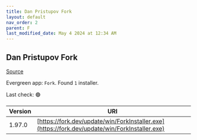 ```yaml
---
title: Dan Pristupov Fork
layout: default
nav_order: 2
parent: F
last_modified_date: May 4 2024 at 12:34 AM
---
```


## Dan Pristupov Fork

[Source](https://www.fork.dev)

Evergreen app: `Fork`. Found `1` installer.

Last check: 🟢

| Version | URI                                                                                            |
| ------- | ---------------------------------------------------------------------------------------------- |
| 1.97.0  | [https://fork.dev/update/win/ForkInstaller.exe](https://fork.dev/update/win/ForkInstaller.exe) |
